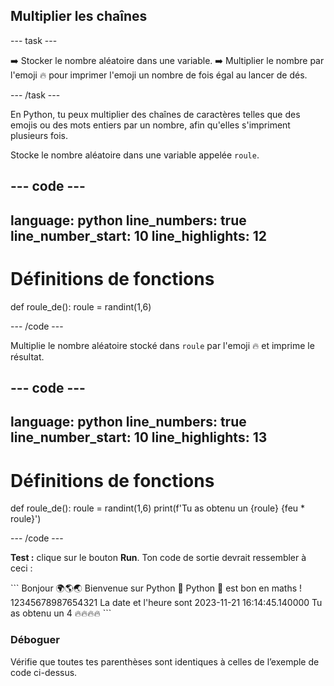 <h2 class="c-project-heading--task">Multiplier les chaînes</h2>

--- task ---

➡️ Stocker le nombre aléatoire dans une variable.
➡️ Multiplier le nombre par l'emoji 🔥 pour imprimer l'emoji un nombre de fois égal au lancer de dés.

--- /task ---

En Python, tu peux multiplier des chaînes de caractères telles que des emojis ou des mots entiers par un nombre, afin qu'elles s'impriment plusieurs fois.

Stocke le nombre aléatoire dans une variable appelée `roule`.

--- code ---
---
language: python
line_numbers: true
line_number_start: 10
line_highlights: 12
---

# Définitions de fonctions
def roule_de():
    roule = randint(1,6)

--- /code ---

Multiplie le nombre aléatoire stocké dans `roule` par l'emoji 🔥 et imprime le résultat.

--- code ---
---
language: python
line_numbers: true
line_number_start: 10
line_highlights: 13
---

# Définitions de fonctions
def roule_de():
    roule = randint(1,6)
    print(f'Tu as obtenu un {roule} {feu * roule}')

--- /code ---

**Test :** clique sur le bouton **Run**.
Ton code de sortie devrait ressembler à ceci :

<div class="c-project-output">
```
Bonjour 🌍🌎🌏
Bienvenue sur Python 🐍
Python 🐍 est bon en maths !
12345678987654321
La date et l'heure sont 2023-11-21 16:14:45.140000
Tu as obtenu un 4 🔥🔥🔥🔥
```
</div>

<div class="c-project-callout c-project-callout--debug">

### Déboguer

Vérifie que toutes tes parenthèses sont identiques à celles de l’exemple de code ci-dessus.

</div>
